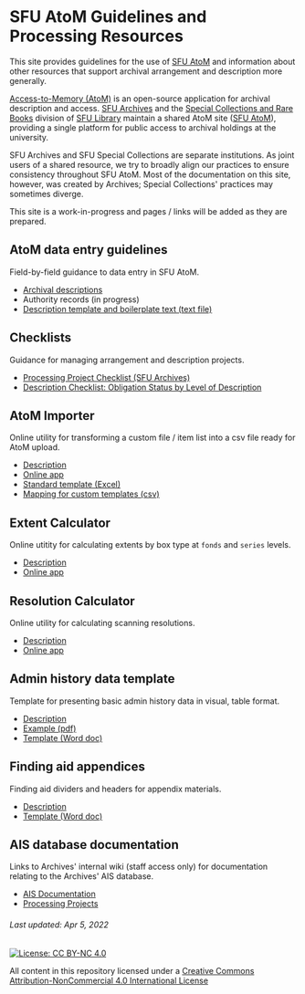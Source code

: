 # SFU AtoM Guidelines and Processing Resources
This site provides guidelines for the use of [SFU AtoM](https://atom.archives.sfu.ca) and information about other resources that support archival arrangement and description more generally.

[Access-to-Memory (AtoM)](https://www.accesstomemory.org/en/) is an open-source application for archival description and access. [SFU Archives](https://www.sfu.ca/archives.html) and the [Special Collections and Rare Books](https://www.lib.sfu.ca/about/branches-depts/special-collections) division of [SFU Library](https://www.lib.sfu.ca) maintain a shared AtoM site ([SFU AtoM](https://atom.archives.sfu.ca)), providing a single platform for public access to archival holdings at the university.

 SFU Archives and SFU Special Collections are separate institutions. As joint users of a shared resource, we try to broadly align our practices to ensure consistency throughout SFU AtoM. Most of the documentation on this site, however, was created by Archives; Special Collections' practices may sometimes diverge.

 This site is a work-in-progress and pages / links will be added as they are prepared.

## AtoM data entry guidelines
Field-by-field guidance to data entry in SFU AtoM.
- [Archival descriptions](archival-description/overview.md)
- Authority records (in progress)
- [Description template and boilerplate text (text file)](downloads/description-template.txt)

## Checklists
Guidance for managing arrangement and description projects.
- [Processing Project Checklist (SFU Archives)](resources/archival-processing-checklist.md)
- [Description Checklist: Obligation Status by Level of Description](downloads/checklist-obligation-status.pdf)

## AtoM Importer
Online utility for transforming a custom file / item list into a csv file ready for AtoM upload.
- [Description](resources/atom-importer.md)
- [Online app](https://sfuarchives.shinyapps.io/atom_import/)
- [Standard template (Excel)](downloads/atom-importer-standard.xlsx)
- [Mapping for custom templates (csv)](downloads/atom-importer-mapping.csv)

## Extent Calculator
Online utitity for calculating extents by box type at `fonds` and `series` levels.
- [Description](resources/extent-calculator.md)
- [Online app](https://sfuarchives.shinyapps.io/extent_calculator/)

## Resolution Calculator
Online utility for calculating scanning resolutions.
- [Description](resources/resolution-calculator.md)
- [Online app](https://sfuarchives.shinyapps.io/resolution_calculator/)

## Admin history data template
Template for presenting basic admin history data in visual, table format.
- [Description](resources/admin-history-data-template.md)
- [Example (pdf)](downloads/admin-history-data-example.pdf)
- [Template (Word doc)](downloads/admin-history-data-template.docx)

## Finding aid appendices
Finding aid dividers and headers for appendix materials.
- [Description](resources/finding-aid-appendices.md)
- [Template (Word doc)](downloads/finding-aid-appdenices.docx)

## AIS database documentation
Links to Archives' internal wiki (staff access only) for documentation relating to the Archives' AIS database.
- [AIS Documentation](https://wiki.its.sfu.ca/departments/archives/index.php/AIS_User_Documentation)
- [Processing Projects](https://wiki.its.sfu.ca/departments/archives/index.php/Processing_Projects)

###### Last updated: Apr 5, 2022

[![License: CC BY-NC 4.0](https://img.shields.io/badge/License-CC%20BY--NC%204.0-lightgrey.svg)](https://creativecommons.org/licenses/by-nc/4.0/)

All content in this repository licensed under a [Creative Commons Attribution-NonCommercial 4.0 International License](https://creativecommons.org/licenses/by-nc/4.0/)
